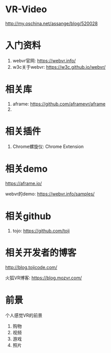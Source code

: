 # VR-Video

http://my.oschina.net/assange/blog/520028
# 入门资料

1. webvr官网: https://webvr.info/
2. w3c关于webvr: https://w3c.github.io/webvr/

# 相关库

1. aframe: https://github.com/aframevr/aframe
2. 

# 相关插件

1. Chrome螺旋仪: Chrome Extension


# 相关demo

https://aframe.io/

webvr的demo: https://webvr.info/samples/

# 相关github

1. tojo: https://github.com/toji


# 相关开发者的博客

http://blog.tojicode.com/

火狐VR博客: https://blog.mozvr.com/

# 前景

个人感觉VR的前景

1. 购物
2. 视频
3. 游戏
4. 照片
